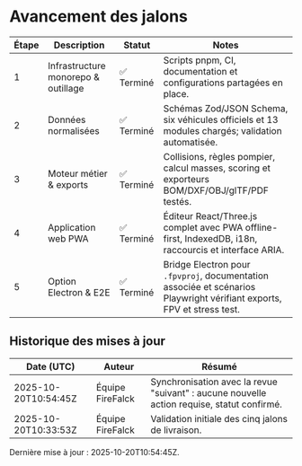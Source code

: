 # Avancement des jalons

| Étape | Description | Statut | Notes |
|-------|-------------|--------|-------|
| 1 | Infrastructure monorepo & outillage | ✅ Terminé | Scripts pnpm, CI, documentation et configurations partagées en place. |
| 2 | Données normalisées | ✅ Terminé | Schémas Zod/JSON Schema, six véhicules officiels et 13 modules chargés; validation automatisée. |
| 3 | Moteur métier & exports | ✅ Terminé | Collisions, règles pompier, calcul masses, scoring et exporteurs BOM/DXF/OBJ/glTF/PDF testés. |
| 4 | Application web PWA | ✅ Terminé | Éditeur React/Three.js complet avec PWA offline-first, IndexedDB, i18n, raccourcis et interface ARIA. |
| 5 | Option Electron & E2E | ✅ Terminé | Bridge Electron pour `.fpvproj`, documentation associée et scénarios Playwright vérifiant exports, FPV et stress test. |

## Historique des mises à jour

| Date (UTC) | Auteur | Résumé |
|------------|--------|--------|
| 2025-10-20T10:54:45Z | Équipe FireFalck | Synchronisation avec la revue "suivant" : aucune nouvelle action requise, statut confirmé. |
| 2025-10-20T10:33:53Z | Équipe FireFalck | Validation initiale des cinq jalons de livraison. |

Dernière mise à jour : 2025-10-20T10:54:45Z.
